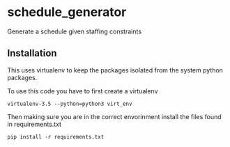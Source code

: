 # schedule_generator
Generate a schedule given staffing constraints

## Installation
This uses virtualenv to keep the packages isolated from the system python packages.

To use this code you have to first create a virtualenv


```
virtualenv-3.5 --python=python3 virt_env
```

Then making sure you are in the correct envorinment install the files found in requirements.txt

```
pip install -r requirements.txt
```
